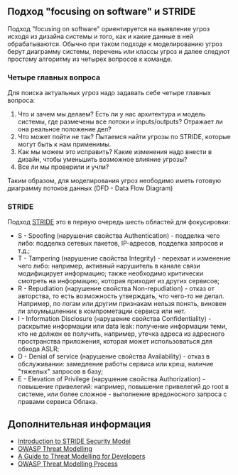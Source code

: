 ## Подход "focusing on software" и STRIDE

Подход "focusing on software" ориентируется на выявление угроз исходя из дизайна системы и того, как и какие данные в ней обрабатываются. Обычно при таком подходе к моделированию угроз берут диаграмму системы, перечень или классы угроз и далее следуют простому алгоритму из четырех вопросов к команде.

### Четыре главных вопроса

Для поиска актуальных угроз надо задавать себе четыре главных вопроса:

1. Что и зачем мы делаем? Есть ли у нас архитектура и модель системы, где размечены все потоки и inputs/outputs? Отражает ли она реальное положение дел?
2. Что может пойти не так? Пытаемся найти угрозы по STRIDE, которые могут быть к нам применимы.
3. Как мы можем это исправить? Какие изменения надо внести в дизайн, чтобы уменьшить возможное влияние угрозы?
4. Все ли мы проверили и учли?

Таким образом, для моделирования угроз неободимо иметь готовую диаграмму потоков данных (DFD - Data Flow Diagram)

### STRIDE

Подход [STRIDE](https://en.wikipedia.org/wiki/STRIDE_(security)) это в первую очередь шесть областей для фокусировки:

* S - Spoofing (нарушения свойства Authentication) - подделка чего либо: подделка сетевых пакетов, IP-адресов, подделка запросов и т.д.;
* T - Tampering (нарушение свойства Integrity) - перехват и изменение чего либо: например, активный нарушитель в канале связи модифицирует информацию; также необходимо критически смотреть на информацию, которая приходит из других сервисов;
* R - Repudiation (нарушение свойства Non-repudiation) - отказ от авторства, то есть возможность утверждать, что чего-то не делал. Например, по логам или другим признакам нельзя понять, виновен ли злоумышленник в компрометации сервиса или нет.
* I - Information Disclosure (нарушение свойства Confidentiality) - раскрытие информации или data leak: получение информации теми, кто не должен ее получить, например, утечка адреса из адресного пространства приложения, которая может использоваться для обхода ASLR;
* D - Denial of service (нарушение свойства Availability) - отказ в обслуживании: замедление работы сервиса или креш, наличие "тяжелых" запросов в базу;
* E - Elevation of Privilege (нарушение свойства Authorization) - повышение привелегий: например, повышение привелегий до root в системе, или более сложное - выполнение вредоносного запроса с правами сервиса Облака.

## Дополнительная информация

* [Introduction to STRIDE Security Model](https://www.ockam.io/learn/blog/introduction_to_STRIDE_security_model)
* [OWASP Threat Modelling](https://owasp.org/www-community/Threat_Modeling)
* [A Guide to Threat Modelling for Developers](https://martinfowler.com/articles/agile-threat-modelling.html)
* [OWASP Threat Modelling Process](https://owasp.org/www-community/Threat_Modeling_Process)




